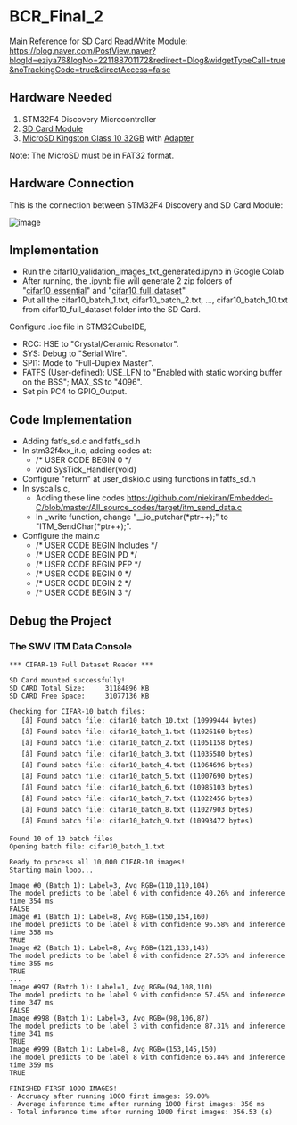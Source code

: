 # BCR_Final_2

Main Reference for SD Card Read/Write Module: https://blog.naver.com/PostView.naver?blogId=eziya76&logNo=221188701172&redirect=Dlog&widgetTypeCall=true&noTrackingCode=true&directAccess=false

## Hardware Needed

1. STM32F4 Discovery Microcontroller
2. [SD Card Module](https://linhkienchatluong.vn/module-doc-the-nho/module-doc-the-sd-card_sp497_ct206.aspx)
3. [MicroSD Kingston Class 10 32GB](https://cellphones.com.vn/the-nho-microsd-kingston-class-10-non-adapter-32gb.html) with [Adapter](https://tuanphong.vn/adapter-the-nho/adapter-microsd-to-sd)

Note: The MicroSD must be in FAT32 format.

## Hardware Connection

This is the connection between STM32F4 Discovery and SD Card Module:

![image](https://github.com/user-attachments/assets/13ddb860-82f9-4bf1-b9bd-370524c03294)

## Implementation

- Run the cifar10_validation_images_txt_generated.ipynb in Google Colab
- After running, the .ipynb file will generate 2 zip folders of "[cifar10_essential](https://mega.nz/folder/dJxCEIha#ggBgeCuhP4gDa195bdPYaw/folder/QMBiQZjY)" and "[cifar10_full_dataset](https://mega.nz/folder/dJxCEIha#ggBgeCuhP4gDa195bdPYaw/folder/gAAg1ZjS)"
- Put all the cifar10_batch_1.txt, cifar10_batch_2.txt, ..., cifar10_batch_10.txt from cifar10_full_dataset folder into the SD Card. 

Configure .ioc file in STM32CubeIDE,
- RCC: HSE to "Crystal/Ceramic Resonator".
- SYS: Debug to "Serial Wire".
- SPI1: Mode to "Full-Duplex Master".
- FATFS (User-defined): USE_LFN to "Enabled with static working buffer on the BSS"; MAX_SS to "4096".
- Set pin PC4 to GPIO_Output.

## Code Implementation

- Adding fatfs_sd.c and fatfs_sd.h
- In stm32f4xx_it.c, adding codes at:
  + /* USER CODE BEGIN 0 */
  + void SysTick_Handler(void)
 - Configure "return" at user_diskio.c using functions in fatfs_sd.h
 - In syscalls.c,
   + Adding these line codes https://github.com/niekiran/Embedded-C/blob/master/All_source_codes/target/itm_send_data.c
   + In _write function, change "__io_putchar(*ptr++);" to "ITM_SendChar(*ptr++);".
 - Configure the main.c
   + /* USER CODE BEGIN Includes */
   + /* USER CODE BEGIN PD */
   + /* USER CODE BEGIN PFP */
   + /* USER CODE BEGIN 0 */
   + /* USER CODE BEGIN 2 */
   + /* USER CODE BEGIN 3 */

## Debug the Project

### The SWV ITM Data Console

```
*** CIFAR-10 Full Dataset Reader ***

SD Card mounted successfully!
SD CARD Total Size: 	31184896 KB
SD CARD Free Space: 	31077136 KB

Checking for CIFAR-10 batch files:
   [â] Found batch file: cifar10_batch_10.txt (10999444 bytes)
   [â] Found batch file: cifar10_batch_1.txt (11026160 bytes)
   [â] Found batch file: cifar10_batch_2.txt (11051158 bytes)
   [â] Found batch file: cifar10_batch_3.txt (11035580 bytes)
   [â] Found batch file: cifar10_batch_4.txt (11064696 bytes)
   [â] Found batch file: cifar10_batch_5.txt (11007690 bytes)
   [â] Found batch file: cifar10_batch_6.txt (10985103 bytes)
   [â] Found batch file: cifar10_batch_7.txt (11022456 bytes)
   [â] Found batch file: cifar10_batch_8.txt (11027903 bytes)
   [â] Found batch file: cifar10_batch_9.txt (10993472 bytes)

Found 10 of 10 batch files
Opening batch file: cifar10_batch_1.txt

Ready to process all 10,000 CIFAR-10 images!
Starting main loop...

Image #0 (Batch 1): Label=3, Avg RGB=(110,110,104)
The model predicts to be label 6 with confidence 40.26% and inference time 354 ms
FALSE
Image #1 (Batch 1): Label=8, Avg RGB=(150,154,160)
The model predicts to be label 8 with confidence 96.58% and inference time 358 ms
TRUE
Image #2 (Batch 1): Label=8, Avg RGB=(121,133,143)
The model predicts to be label 8 with confidence 27.53% and inference time 355 ms
TRUE
...
Image #997 (Batch 1): Label=1, Avg RGB=(94,108,110)
The model predicts to be label 9 with confidence 57.45% and inference time 347 ms
FALSE
Image #998 (Batch 1): Label=3, Avg RGB=(98,106,87)
The model predicts to be label 3 with confidence 87.31% and inference time 341 ms
TRUE
Image #999 (Batch 1): Label=8, Avg RGB=(153,145,150)
The model predicts to be label 8 with confidence 65.84% and inference time 359 ms
TRUE

FINISHED FIRST 1000 IMAGES!
- Accruacy after running 1000 first images: 59.00%
- Average inference time after running 1000 first images: 356 ms
- Total inference time after running 1000 first images: 356.53 (s)
```
